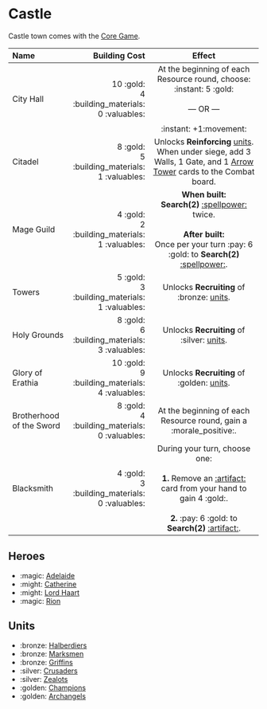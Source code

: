 # Castle

Castle town comes with the [Core Game](content.md).

| Name | Building Cost | Effect |
| :--- | ---: | :---: |
| City Hall | 10 :gold:<br>4 :building_materials:<br>0 :valuables: | At the beginning of each Resource round, choose:<br>:instant: 5 :gold:<br><br>— OR —<br><br>:instant: +1:movement: |
| Citadel | 8 :gold:<br>5 :building_materials:<br>1 :valuables: | Unlocks **Reinforcing** [units](#units). When under siege, add 3 Walls, 1 Gate, and 1 [Arrow Tower](../units.md#other) cards to the Combat board. |
| Mage Guild | 4 :gold:<br>2 :building_materials:<br>1 :valuables: | **When built:**<br>**Search(2)** [:spellpower:](../spells.md) twice.<br><br>**After built:**<br>Once per your turn :pay: 6 :gold: to **Search(2)** [:spellpower:](../spells.md). |
| Towers | 5 :gold:<br>3 :building_materials:<br>1 :valuables: | Unlocks **Recruiting** of :bronze: [units](#units). |
| Holy Grounds | 8 :gold:<br>6 :building_materials:<br>3 :valuables: | Unlocks **Recruiting** of :silver: [units](#units). |
| Glory of Erathia | 10 :gold:<br>9 :building_materials:<br>4 :valuables: | Unlocks **Recruiting** of :golden: [units](#units). |
| Brotherhood of the Sword | 8 :gold:<br>4 :building_materials:<br>0 :valuables: | At the beginning of each Resource round, gain a :morale_positive:. |
| Blacksmith | 4 :gold:<br>3 :building_materials:<br>0 :valuables: | During your turn, choose one:<br><br>**1.** Remove an [:artifact:](../artifacts.md) card from your hand to gain 4 :gold:.<br><br>**2.** :pay: 6 :gold: to **Search(2)** [:artifact:](../artifacts.md). |


## Heroes

- :magic: [Adelaide](../heroes/adelaide.md)
- :might: [Catherine](../heroes/catherine.md)
- :might: [Lord Haart](../heroes/lordhaart.md)
- :magic: [Rion](../heroes/rion.md)


## Units

- :bronze: [Halberdiers](../units/halberdiers.md)
- :bronze: [Marksmen](../units/marksmen.md)
- :bronze: [Griffins](../units/griffins.md)
- :silver: [Crusaders](../units/crusaders.md)
- :silver: [Zealots](../units/zealots.md)
- :golden: [Champions](../units/champions.md)
- :golden: [Archangels](../units/archangels.md)